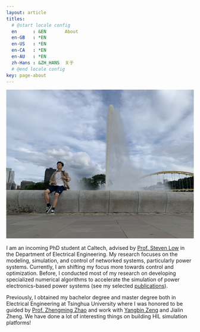 ```yaml
---
layout: article
titles:
  # @start locale config
  en      : &EN       About
  en-GB   : *EN
  en-US   : *EN
  en-CA   : *EN
  en-AU   : *EN
  zh-Hans : &ZH_HANS  关于
  # @end locale config
key: page-about
---
```

<!-- ![Me](/assets/images/me1.png){height=100} -->
<div style="text-align: center;">
<img src="/assets/images/me1.png" alt="Me" height="400">
</div>

I am an incoming PhD student at Caltech, advised by [Prof. Steven Low](https://netlab.caltech.edu/) in the Department of Electrical Engineering. My research focuses on the modeling, simulation, and control of networked systems, particularly power systems. Currently, I am shifting my focus more towards control and optimization. Before, I conducted most of my research on developing specialized numerical algorithms to accelerate the simulation of power electronics-based power systems (see my selected [publications](/publication.html)).

Previously, I obtained my bachelor degree and master degree both in Electrical Engineering at Tsinghua University where I was honored to be guided by [Prof. Zhengming Zhao](https://www.eea.tsinghua.edu.cn/en/faculties/zmzhao.htm) and work with [Yangbin Zeng](https://www2.scut.edu.cn/ep/2024/0603/c18719a555482/page.htm) and Jialin Zheng. We have done a lot of interesting things on building HIL simulation platforms!
